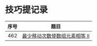 # 技巧提记录

|序号 | 题目 |
| :----: | :----: |
| 462 | [最少移动次数使数组元素相等 II](https://leetcode.cn/problems/minimum-moves-to-equal-array-elements-ii/) |

